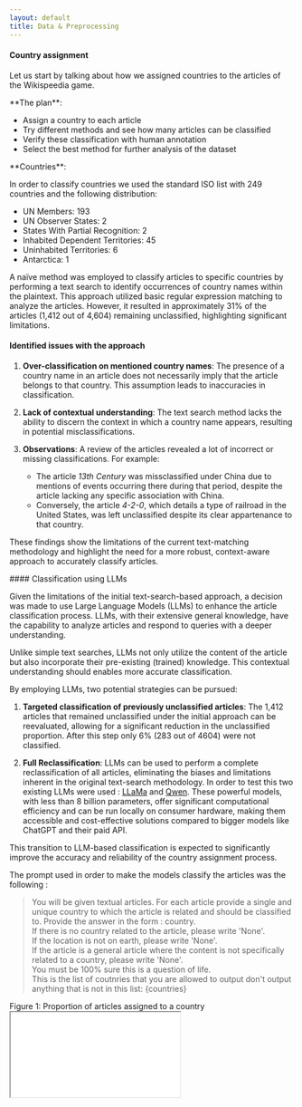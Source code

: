 ```yaml
---
layout: default
title: Data & Preprocessing
---
```

<div class="row row-cols-1">

<!-- # Anatomy of the data
https://github.com/Jeremmmyyyyy/ADA-Project-M1 → data description and structure -->



<div class="col mb-4">
<div class="card shadow" data-aos="fade-up">
<div class="content p-4" markdown="1">

#### Country assignment

Let us start by talking about how we assigned countries to the articles of the Wikispeedia game.

<div class="alert alert-success" markdown="1">
**The plan**:

- Assign a country to each article
- Try different methods and see how many articles can be classified
- Verify these classification with human annotation
- Select the best method for further analysis of the dataset
</div>

<div class="alert alert-warning" markdown="1">
**Countries**:

In order to classify countries we used the standard ISO list with 249 countries and the following distribution: 

- UN Members: 193
- UN Observer States: 2
- States With Partial Recognition: 2
- Inhabited Dependent Territories: 45
- Uninhabited Territories: 6
- Antarctica: 1
</div>

A naïve method was employed to classify articles to specific countries by performing a text search to identify occurrences of country names within the plaintext. This approach utilized basic regular expression matching to analyze the articles. However, it resulted in approximately 31% of the articles (1,412 out of 4,604) remaining unclassified, highlighting significant limitations.

#### Identified issues with the approach
1. **Over-classification on mentioned country names**: 
   The presence of a country name in an article does not necessarily imply that the article belongs to that country. This assumption leads to inaccuracies in classification.

2. **Lack of contextual understanding**: 
   The text search method lacks the ability to discern the context in which a country name appears, resulting in potential misclassifications.

3. **Observations**: 
   A review of the articles revealed a lot of incorrect or missing classifications. For example:
   - The article *13th Century* was missclassified under China due to mentions of events occurring there during that period, despite the article lacking any specific association with China.
   - Conversely, the article *4-2-0*, which details a type of railroad in the United States, was left unclassified despite its clear appartenance to that country.

These findings show the limitations of the current text-matching methodology and highlight the need for a more robust, context-aware approach to accurately classify articles.

</div>
</div>
</div>


<div class="col mb-4">
<div class="card shadow" data-aos="fade-up">
<div class="content p-4" markdown="1">
#### Classification using LLMs

Given the limitations of the initial text-search-based approach, a decision was made to use Large Language Models (LLMs) to enhance the article classification process. LLMs, with their extensive general knowledge, have the capability to analyze articles and respond to queries with a deeper understanding. 

Unlike simple text searches, LLMs not only utilize the content of the article but also incorporate their pre-existing (trained) knowledge. This contextual understanding should enables more accurate classification.

By employing LLMs, two potential strategies can be pursued:
1. **Targeted classification of previously unclassified articles**: The 1,412 articles that remained unclassified under the initial approach can be reevaluated, allowing for a significant reduction in the unclassified proportion. After this step only 6% (283 out of 4604) were not classified.

2. **Full Reclassification**: LLMs can be used to perform a complete reclassification of all articles, eliminating the biases and limitations inherent in the original text-search methodology. In order to test this two existing LLMs were used : [LLaMa](https://www.llama.com/) and [Qwen](https://qwen-ai.com/). These powerful models, with less than 8 billion parameters, offer significant computational efficiency and can be run locally on consumer hardware, making them accessible and cost-effective solutions compared to bigger models like ChatGPT and their paid API.

This transition to LLM-based classification is expected to significantly improve the accuracy and reliability of the country assignment process.

The prompt used in order to make the models classify the articles was the following : 

<blockquote class="blockquote-content">
You will be given textual articles. For each article provide a single and unique country to which the article is related and should be classified to. Provide the answer in the form : country.<br/>
If there is no country related to the article, please write 'None'.<br/>
If the location is not on earth, please write 'None'.<br/>
If the article is a general article where the content is not specifically related to a country, please write 'None'.<br/>
You must be 100% sure this is a question of life.<br/>
This is the list of coutnries that you are allowed to output don't output anything that is not in this list: {countries}
</blockquote>

</div>
</div>
</div>

<div class="col mb-4">
<div class="card shadow" data-aos="fade-up">
<div class="content">
<div id="carouselCountry" class="carousel slide" data-bs-theme="dark">
  <div class="carousel-inner">
    <div class="carousel-item active" style="height: 75vh">
      <div class="graph-title"> Figure 1: Proportion of articles assigned to a country</div>
      <iframe class="graph" src="{{ '/graphs/proportion_country_assignment.html' | relative_url }}" ></iframe>
    </div>
    <div class="carousel-item" style="min-height: 75vh; overflow: auto;">
      <div class="graph-title"> Figure 2: Overlap Between Classification Methods</div>
      <iframe class="graph" src="{{ '/graphs/overlap_heatmap.html' | relative_url }}" style="flex: 1;"></iframe>
      <div style="padding: 10px;">
        Legend: <br/>
        0: Text search <br/>
        1: Text search + missing entries with LLaMa <br/>
        2: Full classification with Qwen <br/>
        3: Full classification with LLaMa <br/>
        4: Improved classification with LLaMa
      </div>
    </div>
  </div>
  <button class="carousel-control-prev" type="button" data-bs-target="#carouselCountry" data-bs-slide="prev">
    <span class="carousel-control-prev-icon" aria-hidden="true"></span>
    <span class="visually-hidden">Previous</span>
  </button>
  <button class="carousel-control-next" type="button" data-bs-target="#carouselCountry" data-bs-slide="next">
    <span class="carousel-control-next-icon" aria-hidden="true"></span>
    <span class="visually-hidden">Next</span>
  </button>
</div>
</div>
</div>
</div>


<div class="col mb-4">
<div class="card shadow" data-aos="fade-up">
<div class="content p-4" markdown="1">
#### Assessing classification accuracy

To test the accuracy of the model’s predictions compared to human judgment, each member of the group manually annotated 20 articles, with a 10-article overlap between annotators. As a result, each article was annotated by two members, yielding a total of 50 annotations. Among these, 36 annotations matched, resulting in an inter-annotator agreement of 72%. This annotated subset was used as a benchmark to evaluate various classification methods and establish an agreement metric.

The highest agreement with human annotations (72%) was achieved using the "Full Classification with LLaMa." However, a review of the assignments revealed that an excessively high number of articles (90%) were being classified, leading to potential overclassification. Some articles were misclassified because the system prompt provided the model with a list of all countries. This introduced a bias, leading the model to disproportionately classify articles under Afghanistan, as it appears first alphabetically in the list.

To address this, the system prompt was iteratively refined to enhance agreement accuracy. After achieving improved agreement values, the refined prompt was used to reclassify the entire dataset. In order to remove the biases due to the ordering of countries in the list the classification was run 2 times with two different orders and then only the matching assignments were kept.

The improved prompt is : 

<blockquote class="blockquote-content">
You will be given textual articles. For each article provide a single and unique country to which the article is related and should be classified to. Provide the answer in the form : country.<br/>
If the article is related to an object, a place, a monument related to a country, please write the country.<br/>
if the article is about a spieces, that lives in multiple countries, please write 'None'.<br/>
If there is no country related to the article, please write 'None'.<br/>
If the location is not on earth, please write 'None'.<br/>
If the article is a general article where the content is not specifically related to a country, please write 'None'.<br/>
You are allowed to use the article name to help you find the country.<br/>
This is the list of coutnries that you are allowed to output don't output anything that is not in this list: {countries}
</blockquote>

This refinement resulted in an improved agreement value of 78% while reducing the proportion of classified articles to 56%, addressing the issue of overclassification. This proportion of classified articles matches our expectations and is possibly still a bit high since in our annotation 41% of articles were not classified.
This final classification is then used for the whole project.

#### Downsides and limitations
- **Limited number of annotated articles** : The analysis was based on a relatively small sample of 36 annotated articles, which may result in imprecise agreement values. To improve the accuracy and reliability of the findings, a larger dataset of annotated articles would be necessary. However, due to time constraints, expanding the dataset or engaging additional human annotators was not feasible.
- **Small size of LLM** : The model used in this study was relatively small, which inherently limits its knowledge and performance. While larger language models are expected to perform better on such tasks, the decision to prioritize local execution and cost-effectiveness constrained the use of more powerful models.

</div>
</div>
</div>

<div class="col mb-4">
  <div class="card shadow" data-aos="fade-up">
    <div class="content p-4" style="height: 70vh">
          <div class="graph-title"> Figure 3: Agreement between annotators and classification method in %</div>
          <iframe class="graph" src="{{ '/graphs/agreement_bar_plot.html' | relative_url }}" ></iframe>
    </div>
  </div>
</div>

<div class="col mb-4">
<div class="card shadow" data-aos="fade-up">
<div class="content p-4" markdown="1">

#### Quantification of players’ behavior
To quantify the player’s behavior in the Wikispeedia game, we are interested in the way they *use* articles, meaning that we want to see if some articles are more *used* in the process of retrieving a target article from a source article. To quantify the *usage* of an article, we utilize the number of times an article is clicked (referred to as *click count* in our work). To calculate the *click count* per article we count the number of occurrences of an article in both finished and unfinished paths. 

\\[Click Count_{article} = \sum_{p=1}^{P} Occurrences_{article, p}\\]

As a reminder, a *path* corresponds to the sequence of articles that a player clicks in order to go from a given source article to a set target article. With our *click count* metric we can proxy article usage quite accurately. The higher the *click count* of an article, the more players used it and the bigger is the importance of this article (which importance does this correspond to? This we will find out!).

</div>
</div>
</div>

<div class="col mb-4">
<div class="card shadow" data-aos="fade-up">
<div class="content p-4" markdown="1">

#### Quantification of knowledge production 
We are using an external dataset from [Scimago Journal and Country Rank (SJR)](https://www.scimagojr.com/countryrank.php?year=2007) to approximate the worldwide knowledge production. SJR provides various rankings of journals or countries based on Scopus data [[4]](https://www.elsevier.com/products/scopus?dgcid=RN_AGCM_Sourced_300005030). For example, it contains the number of documents, the number of citable documents, or the number of citations per country and per year. In this study, we focus on the data from 2007 as the Wikispeedia game is made from articles published at this time. And, we keep exclusively the number of citable documents per country as it seems like the best proxy for knowledge production. 

</div>
</div>
</div>

</div>
